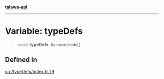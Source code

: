 [**talawa-api**](../../README.md)

***

# Variable: typeDefs

> `const` **typeDefs**: `DocumentNode`[]

## Defined in

[src/typeDefs/index.ts:19](https://github.com/Suyash878/talawa-api/blob/095e6964ce2a06c1c30d1acf81b6162203f1db91/src/typeDefs/index.ts#L19)
